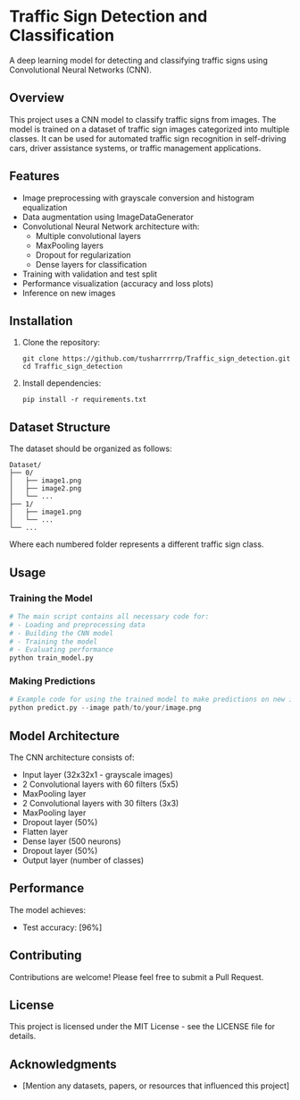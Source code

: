 # Traffic Sign Detection and Classification

A deep learning model for detecting and classifying traffic signs using Convolutional Neural Networks (CNN).

## Overview

This project uses a CNN model to classify traffic signs from images. The model is trained on a dataset of traffic sign images categorized into multiple classes. It can be used for automated traffic sign recognition in self-driving cars, driver assistance systems, or traffic management applications.

## Features

- Image preprocessing with grayscale conversion and histogram equalization
- Data augmentation using ImageDataGenerator
- Convolutional Neural Network architecture with:
  - Multiple convolutional layers
  - MaxPooling layers
  - Dropout for regularization
  - Dense layers for classification
- Training with validation and test split
- Performance visualization (accuracy and loss plots)
- Inference on new images

## Installation

1. Clone the repository:
   ```
   git clone https://github.com/tusharrrrrp/Traffic_sign_detection.git
   cd Traffic_sign_detection
   ```

2. Install dependencies:
   ```
   pip install -r requirements.txt
   ```

## Dataset Structure

The dataset should be organized as follows:
```
Dataset/
├── 0/
│   ├── image1.png
│   ├── image2.png
│   └── ...
├── 1/
│   ├── image1.png
│   └── ...
└── ...
```

Where each numbered folder represents a different traffic sign class.

## Usage

### Training the Model

```python
# The main script contains all necessary code for:
# - Loading and preprocessing data
# - Building the CNN model
# - Training the model
# - Evaluating performance
python train_model.py
```

### Making Predictions

```python
# Example code for using the trained model to make predictions on new images
python predict.py --image path/to/your/image.png
```

## Model Architecture

The CNN architecture consists of:
- Input layer (32x32x1 - grayscale images)
- 2 Convolutional layers with 60 filters (5x5)
- MaxPooling layer
- 2 Convolutional layers with 30 filters (3x3)
- MaxPooling layer
- Dropout layer (50%)
- Flatten layer
- Dense layer (500 neurons)
- Dropout layer (50%)
- Output layer (number of classes)

## Performance

The model achieves:

- Test accuracy: [96%]

## Contributing

Contributions are welcome! Please feel free to submit a Pull Request.

## License

This project is licensed under the MIT License - see the LICENSE file for details.

## Acknowledgments

- [Mention any datasets, papers, or resources that influenced this project]
